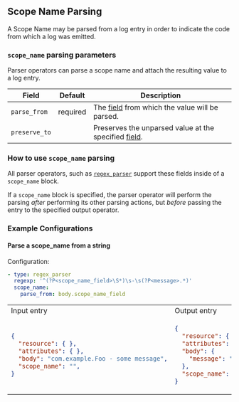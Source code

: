 ## Scope Name Parsing

A Scope Name may be parsed from a log entry in order to indicate the code from which a log was emitted.

### `scope_name` parsing parameters

Parser operators can parse a scope name and attach the resulting value to a log entry.

| Field          | Default   | Description |
| ---            | ---       | ---         |
| `parse_from`   | required  | The [field](/docs/types/field.md) from which the value will be parsed. |
| `preserve_to`  |           | Preserves the unparsed value at the specified [field](/docs/types/field.md). |


### How to use `scope_name` parsing

All parser operators, such as [`regex_parser`](/docs/operators/regex_parser.md) support these fields inside of a `scope_name` block.

If a `scope_name` block is specified, the parser operator will perform the parsing _after_ performing its other parsing actions, but _before_ passing the entry to the specified output operator.


### Example Configurations

#### Parse a scope_name from a string

Configuration:
```yaml
- type: regex_parser
  regexp: '^(?P<scope_name_field>\S*)\s-\s(?P<message>.*)'
  scope_name:
    parse_from: body.scope_name_field
```

<table>
<tr><td> Input entry </td> <td> Output entry </td></tr>
<tr>
<td>

```json
{
  "resource": { },
  "attributes": { },
  "body": "com.example.Foo - some message",
  "scope_name": "",
}
```

</td>
<td>

```json
{
  "resource": { },
  "attributes": { },
  "body": {
    "message": "some message",
  },
  "scope_name": "com.example.Foo",
}
```

</td>
</tr>
</table>
